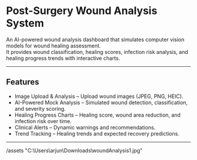 # Post-Surgery Wound Analysis System

An AI-powered wound analysis dashboard that simulates computer vision models for wound healing assessment.  
It provides wound classification, healing scores, infection risk analysis, and healing progress trends with interactive charts.

---

## Features
- Image Upload & Analysis – Upload wound images (JPEG, PNG, HEIC).
- AI-Powered Mock Analysis – Simulated wound detection, classification, and severity scoring.
- Healing Progress Charts – Healing score, wound area reduction, and infection risk over time.
- Clinical Alerts – Dynamic warnings and recommendations.
- Trend Tracking – Healing trends and expected recovery predictions.

---

/assets
"C:\Users\arjun\Downloads\woundAnalysis1.jpg"
